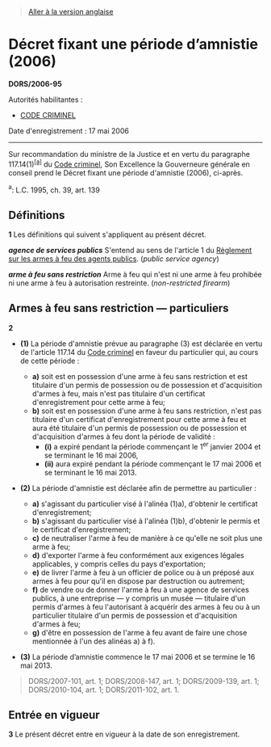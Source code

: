 > [Aller à la version anglaise](/en/Regulations/Statutory%20Orders%20and%20Regulations/2006/95.md)

# Décret fixant une période d’amnistie (2006)

**DORS/2006-95**

Autorités habilitantes : 
- [CODE CRIMINEL](/fr/Lois/Lois%20révisées%20du%20Canada/C/C-46.md)

Date d'enregistrement : 17 mai 2006

----------

Sur recommandation du ministre de la Justice et en vertu du paragraphe 117.14(1)<sup><a href='#footnotea_f'>[a]</a></sup> du [Code criminel](/fr/Lois/Lois%20révisées%20du%20Canada/C/C-46.md), Son Excellence la Gouverneure générale en conseil prend le Décret fixant une période d'amnistie (2006), ci-après.

<a name='footnotea_f'><sup>a</sup></a>: L.C. 1995, ch. 39, art. 139<br />




## Définitions


**1** Les définitions qui suivent s'appliquent au présent décret.

***agence de services publics*** S'entend au sens de l'article 1 du [Règlement sur les armes à feu des agents publics](/fr/Règlements/Décrets,%20ordonnances%20et%20règlements%20statutaires/98/203.md). (*public service agency*)

***arme à feu sans restriction*** Arme à feu qui n'est ni une arme à feu prohibée ni une arme à feu à autorisation restreinte. (*non-restricted firearm*)




## Armes à feu sans restriction — particuliers


**2** 

- **(1)** La période d'amnistie prévue au paragraphe (3) est déclarée en vertu de l'article 117.14 du [Code criminel](/fr/Lois/Lois%20révisées%20du%20Canada/C/C-46.md) en faveur du particulier qui, au cours de cette période :
	- **a)** soit est en possession d'une arme à feu sans restriction et est titulaire d'un permis de possession ou de possession et d'acquisition d'armes à feu, mais n'est pas titulaire d'un certificat d'enregistrement pour cette arme à feu;
	- **b)** soit est en possession d'une arme à feu sans restriction, n'est pas titulaire d'un certificat d'enregistrement pour cette arme à feu et aura été titulaire d'un permis de possession ou de possession et d'acquisition d'armes à feu dont la période de validité :
		- **(i)** a expiré pendant la période commençant le 1<sup>er</sup> janvier 2004 et se terminant le 16 mai 2006,
		- **(ii)** aura expiré pendant la période commençant le 17 mai 2006 et se terminant le 16 mai 2013.

- **(2)** La période d'amnistie est déclarée afin de permettre au particulier :
	- **a)** s'agissant du particulier visé à l'alinéa (1)a), d'obtenir le certificat d'enregistrement;
	- **b)** s'agissant du particulier visé à l'alinéa (1)b), d'obtenir le permis et le certificat d'enregistrement;
	- **c)** de neutraliser l'arme à feu de manière à ce qu'elle ne soit plus une arme à feu;
	- **d)** d'exporter l'arme à feu conformément aux exigences légales applicables, y compris celles du pays d'exportation;
	- **e)** de livrer l'arme à feu à un officier de police ou à un préposé aux armes à feu pour qu'il en dispose par destruction ou autrement;
	- **f)** de vendre ou de donner l'arme à feu à une agence de services publics, à une entreprise — y compris un musée — titulaire d'un permis d'armes à feu l'autorisant à acquérir des armes à feu ou à un particulier titulaire d'un permis de possession et d'acquisition d'armes à feu;
	- **g)** d'être en possession de l'arme à feu avant de faire une chose mentionnée à l'un des alinéas a) à f).

- **(3)** La période d’amnistie commence le 17 mai 2006 et se termine le 16 mai 2013.
> DORS/2007-101, art. 1; DORS/2008-147, art. 1; DORS/2009-139, art. 1; DORS/2010-104, art. 1; DORS/2011-102, art. 1.





## Entrée en vigueur


**3** Le présent décret entre en vigueur à la date de son enregistrement.


